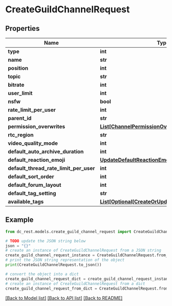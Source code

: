 # CreateGuildChannelRequest


## Properties

Name | Type | Description | Notes
------------ | ------------- | ------------- | -------------
**type** | **int** |  | [optional] 
**name** | **str** |  | 
**position** | **int** |  | [optional] 
**topic** | **str** |  | [optional] 
**bitrate** | **int** |  | [optional] 
**user_limit** | **int** |  | [optional] 
**nsfw** | **bool** |  | [optional] 
**rate_limit_per_user** | **int** |  | [optional] 
**parent_id** | **str** |  | [optional] 
**permission_overwrites** | [**List[ChannelPermissionOverwriteRequest]**](ChannelPermissionOverwriteRequest.md) |  | [optional] 
**rtc_region** | **str** |  | [optional] 
**video_quality_mode** | **int** |  | [optional] 
**default_auto_archive_duration** | **int** |  | [optional] 
**default_reaction_emoji** | [**UpdateDefaultReactionEmojiRequest**](UpdateDefaultReactionEmojiRequest.md) |  | [optional] 
**default_thread_rate_limit_per_user** | **int** |  | [optional] 
**default_sort_order** | **int** |  | [optional] 
**default_forum_layout** | **int** |  | [optional] 
**default_tag_setting** | **str** |  | [optional] 
**available_tags** | [**List[Optional[CreateOrUpdateThreadTagRequest]]**](CreateOrUpdateThreadTagRequest.md) |  | [optional] 

## Example

```python
from dc_rest.models.create_guild_channel_request import CreateGuildChannelRequest

# TODO update the JSON string below
json = "{}"
# create an instance of CreateGuildChannelRequest from a JSON string
create_guild_channel_request_instance = CreateGuildChannelRequest.from_json(json)
# print the JSON string representation of the object
print(CreateGuildChannelRequest.to_json())

# convert the object into a dict
create_guild_channel_request_dict = create_guild_channel_request_instance.to_dict()
# create an instance of CreateGuildChannelRequest from a dict
create_guild_channel_request_from_dict = CreateGuildChannelRequest.from_dict(create_guild_channel_request_dict)
```
[[Back to Model list]](../README.md#documentation-for-models) [[Back to API list]](../README.md#documentation-for-api-endpoints) [[Back to README]](../README.md)


